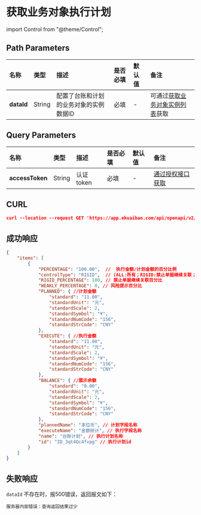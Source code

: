# 获取业务对象执行计划

import Control from "@theme/Control";

<Control
method="GET"
url="/api/openapi/v2/datalink/plan/getPlan/$`dataId`"
/>

## Path Parameters

| 名称 | 类型 | 描述 | 是否必填 | 默认值 | 备注 |
| :--- | :--- | :--- | :--- |:--- | :--- |
| **dataId** | String | 配置了台账和计划的业务对象的实例数据ID | 必填 | - | 可通过[获取业务对象实例列表](/docs/open-api/datalink/get-entity-info)获取 |

## Query Parameters

| 名称 | 类型 | 描述 | 是否必填 | 默认值 | 备注 |
| :--- | :--- | :--- | :--- |:--- | :--- |
| **accessToken** | String | 认证token | 必填 | - | [通过授权接口获取](/docs/open-api/getting-started/auth) |

## CURL
```json
curl --location --request GET 'https://app.ekuaibao.com/api/openapi/v2/datalink/plan/getPlan/$ID_3mcOcKEYUeM?accessToken=ID_3qolNHi0KF0:Urf3lsFgBp00gw'
```

## 成功响应
```json
{
    "items": [
        {
            "PERCENTAGE": "100.00",  //  执行金额/计划金额的百分比例
            "controlType": "RIGID",  // (ALL:所有；RIGID:禁止单据继续关联；WEAKLY:显示风险提示；NONE:允许执行金额超过计划金额)，controlType=RIGID需设置rigidPercent,同理 controlType=WEAKLY需设置weaklyPercent,controlType=NONE，无需设置 
            "RIGID_PERCENTAGE": 100, // 禁止单据继续关联百分比
            "WEAKLY_PERCENTAGE": 0, // 风险提示百分比
            "PLANNED": { //计划金额
                "standard": "11.00",
                "standardUnit": "元",
                "standardScale": 2,
                "standardSymbol": "¥",
                "standardNumCode": "156",
                "standardStrCode": "CNY"
            },
            "EXECUTE": { //执行金额
                "standard": "11.00",
                "standardUnit": "元",
                "standardScale": 2,
                "standardSymbol": "¥",
                "standardNumCode": "156",
                "standardStrCode": "CNY"
            },
            "BALANCE": { //展示余额
                "standard": "0.00",
                "standardUnit": "元",
                "standardScale": 2,
                "standardSymbol": "¥",
                "standardNumCode": "156",
                "standardStrCode": "CNY"
            },
            "plannedName": "本位币", // 计划字段名称
            "executeName": "金额统计", // 执行字段名称
            "name": "台账计划", // 执行计划名称
            "id": "ID_3qt4Qc4fvpg" // 执行计划id
        }
    ]
}
```

## 失败响应
 `dataId` 不存在时，报500错误，返回报文如下：
```text
服务器内部错误：查询返回结果过少
```


